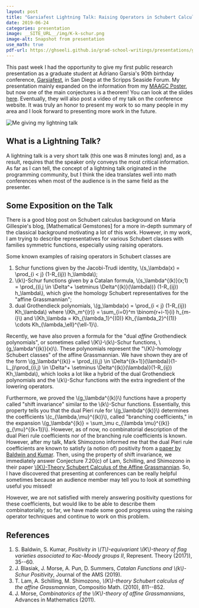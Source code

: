 ```yaml
---
layout: post
title: "Garsiafest Lightning Talk: Raising Operators in Schubert Calculus"
date: 2019-06-24
categories: presentation
image: __SITE_URL__/img/K-k-schur.png
image-alt: Snapshot from presentation
use_math: true
pdf-url: https://ghseeli.github.io/grad-school-writings/presentations/garsiafest-lightning-talk.pdf
---
```


This past week I had the opportunity to give my first public research presentation as a graduate student at Adriano Garsia's 90th birthday conference, [Garsiafest](https://sites.google.com/view/garsiafest/), in San Diego at the Scripps Seaside Forum. My presentation mainly expanded on the information from my [MAAGC Poster](https://ghseeli.github.io/presentation/news/2019/05/10/maagc-poster.html), but now one of the main conjectures is a theorem! You can look at the slides [here](https://ghseeli.github.io/grad-school-writings/presentations/garsiafest-lightning-talk.pdf). Eventually, they will also post a video of my talk on the conference website. It was truly an honor to present my work to so many people in my area and I look forward to presenting more work in the future.

![Me giving my lightning talk](__SITE_URL__/img/me-presenting-at-garsiafest.jpg)

What is a Lightning Talk?
---

A lightning talk is a very short talk (this one was 8 minutes long) and, as a result, requires that the speaker only conveys the most critical information. As far as I can tell, the concept of a lightning talk originated in the programming community, but I think the idea translates well into math conferences when most of the audience is in the same field as the presenter.

Some Exposition on the Talk
---

There is a good blog post on Schubert calculus background on Maria Gillespie's blog, [Mathematical Gemstones] for a more in-depth summary of the classical background motivating a lot of this work. However, in my work, I am trying to describe representatives for various Schubert classes with families symmetric functions, especially using raising operators.

Some known examples of raising operators in Schubert classes are

1. Schur functions given by the Jacobi-Trudi identity, \\(s_\lambda(x) = \prod_{i < j} (1-R_{ij}) h_\lambda\\);
1. \\(k\\)-Schur functions given by a Catalan formula, \\(s_\lambda^{(k)}(x;1) = \prod_{(i,j \in \Delta^+ \setminus \Delta^{(k)}(\lambda))} (1-R_{ij}) h_\lambda\\), which give the homology Schubert representatives for the "affine Grassmannian";
1. dual Grothendieck polynomials, \\(g_\lambda(x) = \prod_{i < j} (1-R_{ij}) Kh_\lambda\\) where \\(Kh_m^{(r)} = \sum_{i=0}^m \binom{r+i-1}{i} h_{m-i}\\) and \\(Kh_\lambda = Kh_{\lambda_1}^{(0)} Kh_{\lambda_2}^{(1)} \cdots Kh_{\lambda_\ell}^{\ell-1}\\).

Recently, we have also proven a formula for the "dual *affine* Grothendieck polynomials", or sometimes called \\(K\\)-\\(k\\)-Schur functions, \\(g_\lambda^{(k)}(x)\\). These polynomials represent the "\\(K\\)-homology Schubert classes" of the affine Grassmannian. We have shown they are of the form \\(g_\lambda^{(k)} = \prod_{(i,j) \in \Delta^{(k+1)}(\lambda)}(1-L_j)\prod_{(i,j) \in \Delta^+ \setminus \Delta^{(k)}(\lambda)}(1-R_{ij}) Kh_\lambda\\), which looks a lot like a hybrid of the dual Grothendieck polynomials and the \\(k\\)-Schur functions with the extra ingredient of the lowering operators.

Furthermore, we proved the \\(g_\lambda^{(k)}\\) functions have a property called "shift invariance" similar to the \\(k\\)-Schur functions. Essentially, this property tells you that the dual Pieri rule for \\(g_\lambda^{(k)}\\) determines the coefficients \\(c_{\lambda,\mu}^{(k)}\\), called "branching coefficients," in the expansion \\(g_\lambda^{(k)} = \sum_\mu c_{\lambda \mu}^{(k)} g_{\mu}^{(k+1)}\\). However, as of now, no combinatorial description of the dual Pieri rule coefficients nor of the branching rule coefficients is known. However, after my talk, Mark Shimozono informed me that the dual Pieri rule coefficients are known to satisfy (a notion of) positivity from a [paper by Baldwin and Kumar](https://arxiv.org/abs/1607.03524). Then, using the property of shift invariance, we immediately answer Conjecture 7.20(c) of Lam, Schilling, and Shimozono in their paper [\\(K\\)-Theory Schubert Calculus of the Affine Grassmannian](https://arxiv.org/abs/0901.1506). So, I have discovered that presenting at conferences can be really helpful sometimes because an audience member may tell you to look at something useful you missed!

However, we are not satisfied with merely answering positivity questions for these coefficients, but would like to be able to describe them combinatorially; so far, we have made some good progress using the raising operator techniques and continue to work on this problem.

References
---

1. S. Baldwin, S. Kumar, *Positivity in \\(T\\)-equivariant \\(K\\)-theory of flag varieties associated to Kac-Moody groups II*, Represent. Theory (2017)), 35--60.
1. J. Blasiak, J. Morse, A. Pun, D. Summers, *Catalan Functions and \\(k\\)-Schur Positivity*, Journal of the AMS (2019).
1. T. Lam, A. Schilling, M. Shimozono, *\\(K\\)-theory Schubert calculus of the affine Grassmannian*, Compositio Math. (2010), 811--852.
1. J. Morse, *Combinatorics of the \\(K\\)-theory of affine Grassmannians*, Advances in Mathematics (2011).

